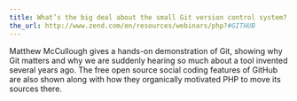 ```yaml
---
title: What’s the big deal about the small Git version control system?
the_url: http://www.zend.com/en/resources/webinars/php?#GITHUB
---
```


Matthew McCullough gives a hands-on demonstration of Git, showing why Git matters and why we are suddenly hearing so much about a tool invented several years ago. The free open source social coding features of GitHub are also shown along with how they organically motivated PHP to move its sources there.
